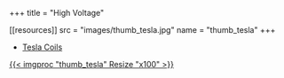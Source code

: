 +++
title = "High Voltage"

[[resources]]
	src = "images/thumb_tesla.jpg"
	name = "thumb_tesla"
+++

* [Tesla Coils](tesla)

[{{< imgproc "thumb_tesla" Resize "x100" >}}](tesla)
